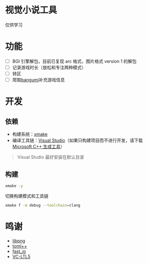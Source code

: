# 视觉小说工具

仅供学习

# 功能

- [ ] BGI 引擎解包，目前已复现 arc 格式，图片格式 version 1 的解包
- [ ] 记录游戏时长（放松和专注两种模式）
- [ ] 转区
- [ ] 爬取[bangumi](https://bgm.tv)补充游戏信息

# 开发

## 依赖

- 构建系统：[xmake](https://xmake.io/#/zh-cn/guide/installation)
- 编译工具链：[Visual Studio](https://visualstudio.microsoft.com)（如果只构建项目而不进行开发，请下载 [Microsoft C++ 生成工具](https://visualstudio.microsoft.com/visual-cpp-build-tools)）

> Visual Studio 最好安装在默认目录

## 构建

```sh
xmake -y
```

切换构建模式和工具链

```sh
xmake f -m debug --toolchain=clang
```

# 鸣谢

- [libpng](https://github.com/glennrp/libpng)
- [toml++](https://github.com/marzer/tomlplusplus)
- [fast_io](https://github.com/cppfastio/fast_io)
- [VC-LTL5](https://github.com/Chuyu-Team/VC-LTL5)
